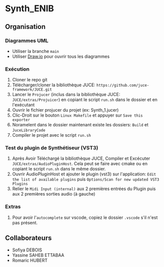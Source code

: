 # Synth_ENIB

## Organisation

### Diagrammes UML
* Utiliser la branche `main`
* Utiliser [Draw.io](https://apps.diagrams.net) pour ouvrir tous les diagrammes


### Exécution
1. Cloner le repo git
1. Télécharger/cloner la bibliothèque JUCE: `https://github.com/juce-framework/JUCE.git`
1. Lancer le `Projucer` (inclus dans la bibliothèque JUCE: `JUCE/extras/Projuicer`) en copiant le script `run.sh` dans le dossier et en l'exécutant
1. Ouvrir le fichier projucer du projet (ex: Synth_1.jucer)
1. Clic-Droit sur le bouton `Linux Makefile` et appuyer sur `Save this exporter`
1. Noramelent dans le dossier maintenant existe les dossiers: `Build` et `JuceLibraryCode`
1. Compiler le projet avec le script `run.sh`
   

### Test du plugin de Synthétiseur (VST3)
1. Après Avoir Téléchargé la bibliothèque JUCE, Compiler et Excécuter `JUCE/extras/AudioPluginHost`. Cela peut se faire avec cmake ou en copiant le script `run.sh` dans le même dossier.
1. Ouvrir AudioPluginHost et ajouter le plugin (vst3) sur l'application: `Edit the list of available plugins` puis `Options/Scan for new updated VST3 Plugins`
1. Relier le `Midi Input (internal)` aux 2 premières entrées du Plugin puis aux 2 premières sorties audio (à gauche)


### Extras
1. Pour avoir l'`autocomplete` sur vscode, copiez le dossier `.vscode` s'il n'est pas présent.



## Collaborateurs
* Sofiya DEBOIS
* Yassine SAHEB ETTABAA
* Romaric HUBERT
